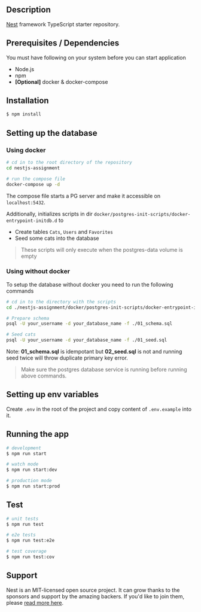 ## Description

[Nest](https://github.com/nestjs/nest) framework TypeScript starter repository.

## Prerequisites / Dependencies

You must have following on your system before you can start application

- Node.js
- npm
- **[Optional]** docker & docker-compose

## Installation

```bash
$ npm install
```

## Setting up the database

### Using docker

```bash
# cd in to the root directory of the repository
cd nestjs-assignment

# run the compose file
docker-compose up -d
```

The compose file starts a PG server and make it accessible on `localhost:5432`.

Additionally, initializes scripts in dir `docker/postgres-init-scripts/docker-entrypoint-initdb.d` to

- Create tables `Cats`, `Users` and `Favorites`
- Seed some cats into the database

> These scripts will only execute when the postgres-data volume is empty

### Using without docker

To setup the database without docker you need to run the following commands

```bash
# cd in to the directory with the scripts
cd ./nestjs-assignment/docker/postgres-init-scripts/docker-entrypoint-initdb.d

# Prepare schema
psql -U your_username -d your_database_name -f ./01_schema.sql

# Seed cats
psql -U your_username -d your_database_name -f ./01_seed.sql
```

Note: **01_schema.sql** is idempotant but **02_seed.sql** is not and running seed twice will throw duplicate primary key error.

> Make sure the postgres database service is running before running above commands.

## Setting up env variables

Create `.env` in the root of the project and copy content of `.env.example` into it.

## Running the app

```bash
# development
$ npm run start

# watch mode
$ npm run start:dev

# production mode
$ npm run start:prod
```

## Test

```bash
# unit tests
$ npm run test

# e2e tests
$ npm run test:e2e

# test coverage
$ npm run test:cov
```

## Support

Nest is an MIT-licensed open source project. It can grow thanks to the sponsors and support by the amazing backers. If you'd like to join them, please [read more here](https://docs.nestjs.com/support).
